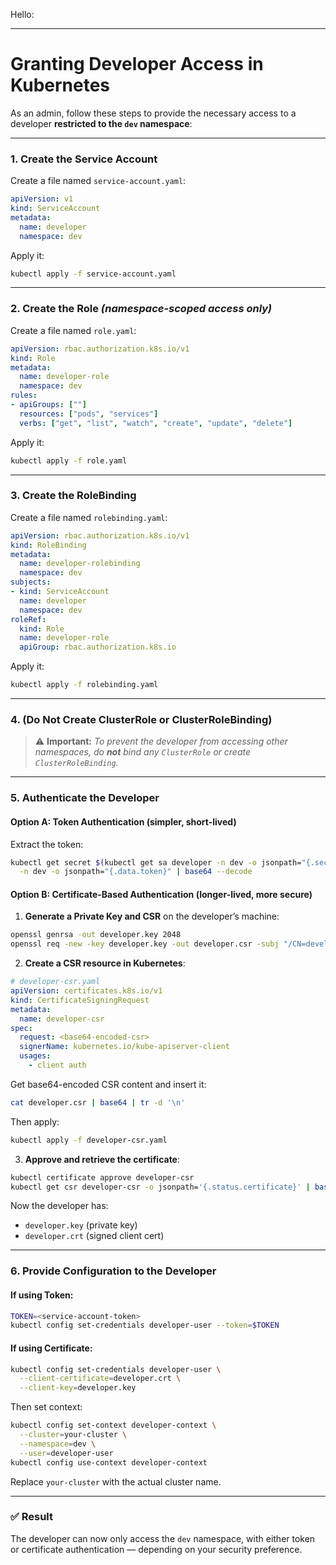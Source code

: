 Hello:

---

# Granting Developer Access in Kubernetes

As an admin, follow these steps to provide the necessary access to a developer **restricted to the `dev` namespace**:

---

### 1. **Create the Service Account**

Create a file named `service-account.yaml`:

```yaml
apiVersion: v1
kind: ServiceAccount
metadata:
  name: developer
  namespace: dev
```

Apply it:

```sh
kubectl apply -f service-account.yaml
```

---

### 2. **Create the Role** *(namespace-scoped access only)*

Create a file named `role.yaml`:

```yaml
apiVersion: rbac.authorization.k8s.io/v1
kind: Role
metadata:
  name: developer-role
  namespace: dev
rules:
- apiGroups: [""]
  resources: ["pods", "services"]
  verbs: ["get", "list", "watch", "create", "update", "delete"]
```

Apply it:

```sh
kubectl apply -f role.yaml
```

---

### 3. **Create the RoleBinding**

Create a file named `rolebinding.yaml`:

```yaml
apiVersion: rbac.authorization.k8s.io/v1
kind: RoleBinding
metadata:
  name: developer-rolebinding
  namespace: dev
subjects:
- kind: ServiceAccount
  name: developer
  namespace: dev
roleRef:
  kind: Role
  name: developer-role
  apiGroup: rbac.authorization.k8s.io
```

Apply it:

```sh
kubectl apply -f rolebinding.yaml
```

---

### 4. **(Do Not Create ClusterRole or ClusterRoleBinding)**

> ⚠️ **Important:** *To prevent the developer from accessing other namespaces, do **not** bind any `ClusterRole` or create `ClusterRoleBinding`.*

---

### 5. **Authenticate the Developer**

#### **Option A: Token Authentication (simpler, short-lived)**

Extract the token:

```sh
kubectl get secret $(kubectl get sa developer -n dev -o jsonpath="{.secrets[0].name}") \
  -n dev -o jsonpath="{.data.token}" | base64 --decode
```

#### **Option B: Certificate-Based Authentication (longer-lived, more secure)**

1. **Generate a Private Key and CSR** on the developer’s machine:

```sh
openssl genrsa -out developer.key 2048
openssl req -new -key developer.key -out developer.csr -subj "/CN=developer/O=dev"
```

2. **Create a CSR resource in Kubernetes**:

```yaml
# developer-csr.yaml
apiVersion: certificates.k8s.io/v1
kind: CertificateSigningRequest
metadata:
  name: developer-csr
spec:
  request: <base64-encoded-csr>
  signerName: kubernetes.io/kube-apiserver-client
  usages:
    - client auth
```

Get base64-encoded CSR content and insert it:

```sh
cat developer.csr | base64 | tr -d '\n'
```

Then apply:

```sh
kubectl apply -f developer-csr.yaml
```

3. **Approve and retrieve the certificate**:

```sh
kubectl certificate approve developer-csr
kubectl get csr developer-csr -o jsonpath='{.status.certificate}' | base64 --decode > developer.crt
```

Now the developer has:
- `developer.key` (private key)
- `developer.crt` (signed client cert)

---

### 6. **Provide Configuration to the Developer**

#### If using **Token**:

```sh
TOKEN=<service-account-token>
kubectl config set-credentials developer-user --token=$TOKEN
```

#### If using **Certificate**:

```sh
kubectl config set-credentials developer-user \
  --client-certificate=developer.crt \
  --client-key=developer.key
```

Then set context:

```sh
kubectl config set-context developer-context \
  --cluster=your-cluster \
  --namespace=dev \
  --user=developer-user
kubectl config use-context developer-context
```

Replace `your-cluster` with the actual cluster name.

---

### ✅ Result

The developer can now only access the `dev` namespace, with either token or certificate authentication — depending on your security preference.